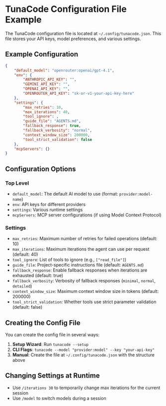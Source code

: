 # TunaCode Configuration File Example

The TunaCode configuration file is located at `~/.config/tunacode.json`. This file stores your API keys, model preferences, and various settings.

## Example Configuration

```json
{
    "default_model": "openrouter:openai/gpt-4.1",
    "env": {
        "ANTHROPIC_API_KEY": "",
        "GEMINI_API_KEY": "",
        "OPENAI_API_KEY": "",
        "OPENROUTER_API_KEY": "sk-or-v1-your-api-key-here"
    },
    "settings": {
        "max_retries": 10,
        "max_iterations": 40,
        "tool_ignore": ,
        "guide_file": "AGENTS.md",
        "fallback_response": true,
        "fallback_verbosity": "normal",
        "context_window_size": 200000,
        "tool_strict_validation": false
    },
    "mcpServers": {}
}
```

## Configuration Options

### Top Level
- `default_model`: The default AI model to use (format: `provider:model-name`)
- `env`: API keys for different providers
- `settings`: Various runtime settings
- `mcpServers`: MCP server configurations (if using Model Context Protocol)

### Settings
- `max_retries`: Maximum number of retries for failed operations (default: 10)
- `max_iterations`: Maximum iterations the agent can use per request (default: 40)
- `tool_ignore`: List of tools to ignore (e.g., `["read_file"]`)
- `guide_file`: Project-specific instructions file (default: `AGENTS.md`)
- `fallback_response`: Enable fallback responses when iterations are exhausted (default: true)
- `fallback_verbosity`: Verbosity of fallback responses (`minimal`, `normal`, `detailed`)
- `context_window_size`: Maximum context window size in tokens (default: 200000)
- `tool_strict_validation`: Whether tools use strict parameter validation (default: false)

## Creating the Config File

You can create the config file in several ways:

1. **Setup Wizard**: Run `tunacode --setup`
2. **CLI Flags**: `tunacode --model "provider:model" --key "your-api-key"`
3. **Manual**: Create the file at `~/.config/tunacode.json` with the structure above

## Changing Settings at Runtime

- Use `/iterations 30` to temporarily change max iterations for the current session
- Use `/model` to switch models during a session

